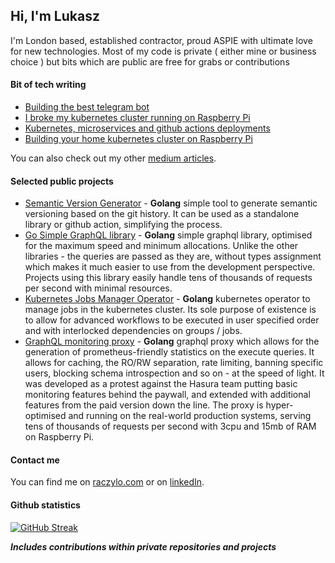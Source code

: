 ## Hi, I'm Lukasz

I'm London based, established contractor, proud ASPIE with ultimate love for new technologies.
Most of my code is private ( either mine or business choice ) but bits which are public are free for grabs or contributions

#### Bit of tech writing

* [Building the best telegram bot](https://itnext.io/building-best-telegram-bot-bbf905d09d74)
* [I broke my kubernetes cluster running on Raspberry Pi](https://itnext.io/i-broke-my-kubernetes-cluster-running-on-raspberry-pi-355234a24d)
* [Kubernetes, microservices and github actions deployments](https://itnext.io/unified-microservices-builds-using-github-actions-3442c4ee175e)
* [Building your home kubernetes cluster on Raspberry Pi](https://itnext.io/building-your-home-raspberry-pi-kubernetes-cluster-14eeeb3c521e)

You can also check out my other [medium articles](https://blog.raczylo.com/).

#### Selected public projects

* [Semantic Version Generator](https://github.com/lukaszraczylo/semver-generator) - **Golang** simple tool to generate semantic versioning based on the git history. It can be used as a standalone library or github action, simplifying the process.
* [Go Simple GraphQL library](https://github.com/lukaszraczylo/go-simple-graphql) - **Golang** simple graphql library, optimised for the maximum speed and minimum allocations. Unlike the other libraries - the queries are passed as they are, without types assignment which makes it much easier to use from the development perspective. Projects using this library easily handle tens of thousands of requests per second with minimal resources.
* [Kubernetes Jobs Manager Operator](https://github.com/lukaszraczylo/jobs-manager-operator) - **Golang** kubernetes operator to manage jobs in the kubernetes cluster. Its sole purpose of existence is to allow for advanced workflows to be executed in user specified order and with interlocked dependencies on groups / jobs.
* [GraphQL monitoring proxy](https://github.com/lukaszraczylo/graphql-monitoring-proxy) - **Golang** graphql proxy which allows for the generation of prometheus-friendly statistics on the execute queries. It allows for caching, the RO/RW separation, rate limiting, banning specific users, blocking schema introspection and so on - at the speed of light. It was developed as a protest against the Hasura team putting basic monitoring features behind the paywall, and extended with additional features from the paid version down the line. The proxy is hyper-optimised and running on the real-world production systems, serving tens of thousands of requests per second with 3cpu and 15mb of RAM on Raspberry Pi.

#### Contact me

You can find me on [raczylo.com](https://raczylo.com) or on [linkedIn](https://www.linkedin.com/in/lukaszraczylo/).

#### Github statistics

[![GitHub Streak](https://github-readme-streak-stats.herokuapp.com?user=lukaszraczylo)](https://git.io/streak-stats)

***Includes contributions within private repositories and projects***
